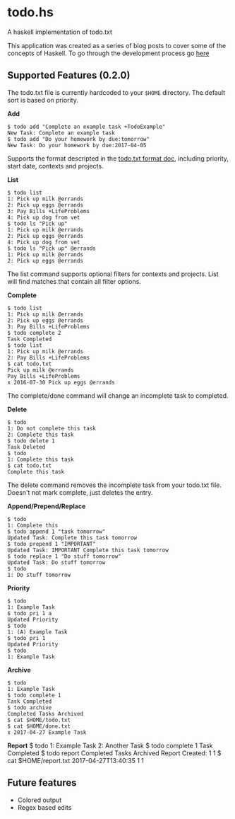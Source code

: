 # todo.hs
A haskell implementation of todo.txt

This application was created as a series of blog posts to cover some of the
concepts of Haskell. To go through the development process go [here][2]

## Supported Features (0.2.0)

The todo.txt file is currently hardcoded to your `$HOME` directory. The default sort is based on
priority.

**Add**

    $ todo add "Complete an example task +TodoExample"
    New Task: Complete an example task
    $ todo add "Do your homework by due:tomorrow"
    New Task: Do your homework by due:2017-04-05

Supports the format descripted in the [todo.txt format doc][1], including priority, start date,
contexts and projects.

**List**

    $ todo list
    1: Pick up milk @errands
    2: Pick up eggs @errands
    3: Pay Bills +LifeProblems
    4: Pick up dog from vet
    $ todo ls "Pick up"
    1: Pick up milk @errands
    2: Pick up eggs @errands
    4: Pick up dog from vet
    $ todo ls "Pick up" @errands
    1: Pick up milk @errands
    2: Pick up eggs @errands

The list command supports optional filters for contexts and projects. List will find matches that
contain all filter options.

**Complete**

    $ todo list
    1: Pick up milk @errands
    2: Pick up eggs @errands
    3: Pay Bills +LifeProblems
    $ todo complete 2
    Task Completed
    $ todo list
    1: Pick up milk @errands
    2: Pay Bills +LifeProblems
    $ cat todo.txt
    Pick up milk @errands
    Pay Bills +LifeProblems
    x 2016-07-30 Pick up eggs @errands

The complete/done command will change an incomplete task to completed.

**Delete**

    $ todo
    1: Do not complete this task
    2: Complete this task
    $ todo delete 1
    Task Deleted
    $ todo
    1: Complete this task
    $ cat todo.txt
    Complete this task

The delete command removes the incomplete task from your todo.txt file. Doesn't not mark complete,
just deletes the entry.

**Append/Prepend/Replace**


    $ todo
    1: Complete this
    $ todo append 1 "task tomorrow"
    Updated Task: Complete this task tomorrow
    $ todo prepend 1 "IMPORTANT"
    Updated Task: IMPORTANT Complete this task tomorrow
    $ todo replace 1 "Do stuff tomorrow"
    Updated Task: Do stuff tomorrow
    $ todo
    1: Do stuff tomorrow

**Priority**

    $ todo
    1: Example Task
    $ todo pri 1 a
    Updated Priority
    $ todo
    1: (A) Example Task
    $ todo pri 1
    Updated Priority
    $ todo
    1: Example Task

**Archive**

    $ todo
    1: Example Task
    $ todo complete 1
    Task Completed
    $ todo archive
    Completed Tasks Archived
    $ cat $HOME/todo.txt
    $ cat $HOME/done.txt
    x 2017-04-27 Example Task

**Report**
    $ todo
    1: Example Task
    2: Another Task
    $ todo complete 1
    Task Completed
    $ todo report
    Completed Tasks Archived
    Report Created: 1 1
    $ cat $HOME/report.txt
    2017-04-27T13:40:35 1 1


## Future features

- Colored output
- Regex based edits

[1]: https://github.com/ginatrapani/todo.txt-cli/wiki/The-Todo.txt-Format
[2]: https://commentedcode.org/blog/2016/07/30/haskell-project-stack-and-data-types
